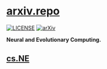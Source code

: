 # [arxiv.repo](https://github.com/Mainvooid/arxiv.repo)

[![LICENSE](https://img.shields.io/badge/license-Anti%20996-blue.svg)](https://github.com/996icu/996.ICU/blob/master/LICENSE)
[![arXiv](https://img.shields.io/badge/arXiv-cs.NE-orange.svg)]()

**Neural and Evolutionary Computing.**

## [cs.NE](https://arxiv.org/list/cs.NE/recent)

<!--

- **title**
   - author
   - paper
   - repo

-->
